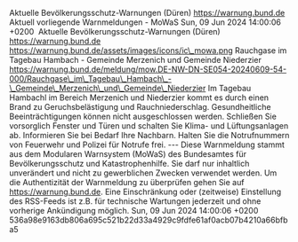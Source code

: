 Aktuelle Bevölkerungsschutz-Warnungen (Düren) https://warnung.bund.de Aktuell vorliegende Warnmeldungen - MoWaS Sun, 09 Jun 2024 14:00:06 +0200 ![]() Aktuelle Bevölkerungsschutz-Warnungen (Düren) https://warnung.bund.de https://warnung.bund.de/assets/images/icons/ic\_mowa.png Rauchgase im Tagebau Hambach - Gemeinde Merzenich und Gemeinde Niederzier https://warnung.bund.de/meldung/mow.DE-NW-DN-SE054-20240609-54-000/Rauchgase\_im\_Tagebau\_Hambach\_-\_Gemeinde\_Merzenich\_und\_Gemeinde\_Niederzier Im Tagebau Hambachl im Bereich Merzenich und Niederzier kommt es durch einen Brand zu Geruchsbelästigung und Rauchniederschlag. Gesundheitliche Beeinträchtigungen können nicht ausgeschlossen werden.
Schließen Sie vorsorglich Fenster und Türen und schalten Sie Klima- und Lüftungsanlagen ab.
Informieren Sie bei Bedarf Ihre Nachbarn. Halten Sie die Notrufnummern von Feuerwehr und Polizei für Notrufe frei. ---
Diese Warnmeldung stammt aus dem Modularen Warnsystem (MoWaS) des Bundesamtes für Bevölkerungsschutz und Katastrophenhilfe.
Sie darf nur inhaltlich unverändert und nicht zu gewerblichen Zwecken verwendet werden.
Um die Authentizität der Warnmeldung zu überprüfen gehen Sie auf https://warnung.bund.de.
Eine Einschränkung oder (zeitweise) Einstellung des RSS-Feeds ist z.B. für technische Wartungen jederzeit und ohne vorherige Ankündigung möglich. Sun, 09 Jun 2024 14:00:06 +0200 536a98e9163db806a695c521b22d33a4929c9fdfe61af0acb07b4210a66bfba5
